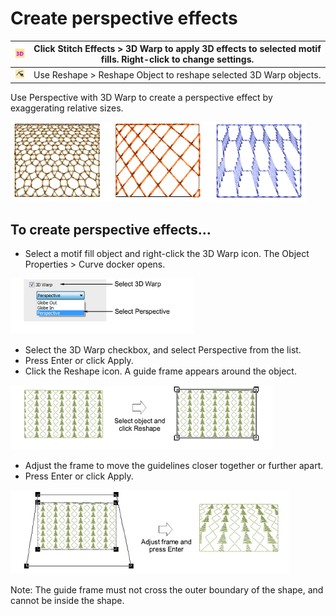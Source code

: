 # Create perspective effects

| ![3DWarp00111.png](assets/3DWarp00111.png)               | Click Stitch Effects > 3D Warp to apply 3D effects to selected motif fills. Right-click to change settings. |
| -------------------------------------------------------- | ----------------------------------------------------------------------------------------------------------- |
| ![ReshapeObject00112.png](assets/ReshapeObject00112.png) | Use Reshape > Reshape Object to reshape selected 3D Warp objects.                                           |

Use Perspective with 3D Warp to create a perspective effect by exaggerating relative sizes.

![motifs00113.png](assets/motifs00113.png)

## To create perspective effects...

- Select a motif fill object and right-click the 3D Warp icon. The Object Properties > Curve docker opens.

![motifs00114.png](assets/motifs00114.png)

- Select the 3D Warp checkbox, and select Perspective from the list.
- Press Enter or click Apply.
- Click the Reshape icon. A guide frame appears around the object.

![motifs00117.png](assets/motifs00117.png)

- Adjust the frame to move the guidelines closer together or further apart.
- Press Enter or click Apply.

![motifs00120.png](assets/motifs00120.png)

Note: The guide frame must not cross the outer boundary of the shape, and cannot be inside the shape.
